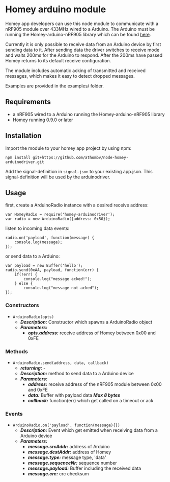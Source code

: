 # Homey arduino module 
Homey app developers can use this node module to communicate with a nRF905 module over 433MHz wired to a Arduino. The Arduino must be running the Homey-arduino-nRF905 library which can be found [here](https://github.com/athombv/homey-arduino-nrf905).

Currently it is only possible to receive data from an Arduino device by first sending data to it. After sending data the driver switches to receive mode and waits 200ms for the Arduino to respond. After the 200ms have passed Homey returns to its default receive configuration. 

The module includes automatic acking of transmitted and received messages, which makes it easy to detect dropped messages. 

Examples are provided in the examples/ folder. 

## Requirements
- a nRF905 wired to a Arduino running the Homey-arduino-nRF905 library
- Homey running 0.9.0 or later

## Installation
Import the module to your homey app project by using npm:

```npm install git+https://github.com/athombv/node-homey-arduinodriver.git```

Add the signal-definition in ```signal.json``` to your existing app.json. This signal-definition will be used by the arduinodriver.

## Usage
first, create a ArduinoRadio instance with a desired receive address:

```
var HomeyRadio = require('homey-arduinodriver'); 
var radio = new ArduinoRadio({address: 0x50});
```
listen to incoming data events:
```
radio.on('payload', function(message) {
    console.log(message);
});
```
or send data to a Arduino:
```
var payload = new Buffer('hello');
radio.send(0xAA, payload, function(err) {
    if(!err) {
        console.log("message acked!");
    } else {
        console.log("message not acked");
});
```
### Constructors
- `ArduinoRadio(opts)`
    * ***Description:*** Constructor which spawns a ArduinoRadio object
    * ***Parameters:***
        * ***opts.address:*** receive address of Homey between 0x00 and 0xFE

### Methods
- `ArduinoRadio.send(address, data, callback)`
    * ***returning:***  -
    * ***Description:***  method to send data to a Arduino device
    * ***Parameters:***
        * ***address:*** receive address of the nRF905 module between 0x00 and 0xFE
        * ***data:*** Buffer with payload data ***Max 8 bytes***
        * ***callback:*** function(err) which get called on a timeout or ack
### Events
- `ArduinoRadio.on('payload', function(message){})`
    * ***Description:***  Event which get emitted when receiving data from a Arduino device
    * ***Parameters:***
        * ***message.srcAddr:*** address of Arduino
        * ***message.destAddr:*** address of Homey
        * ***message.type:*** message type, 'data'
        * ***message.sequenceNr:*** sequence number
        * ***message.payload:*** Buffer including the received data 
        * ***message.crc:*** crc checksum

